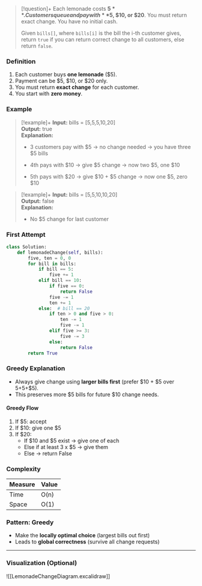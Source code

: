 
> [!question]+ Each lemonade costs **$5**. Customers queue and pay with **$5, $10, or $20**. You must return exact change. You have no initial cash.
> 
> Given `bills[]`, where `bills[i]` is the bill the i-th customer gives, return `true` if you can return correct change to all customers, else return `false`.

### Definition

1. Each customer buys **one lemonade** ($5).
2. Payment can be $5, $10, or $20 only.    
3. You must return **exact change** for each customer.
4. You start with **zero money**.
### Example

> [!example]+ **Input:** bills = [5,5,5,10,20]  
> **Output:** true  
> **Explanation:**
> 
> - 3 customers pay with $5 → no change needed → you have three $5 bills
>     
> - 4th pays with $10 → give $5 change → now two $5, one $10
>     
> - 5th pays with $20 → give $10 + $5 change → now one $5, zero $10
>     

> [!example]+ **Input:** bills = [5,5,10,10,20]  
> **Output:** false  
> **Explanation:**
> 
> - No $5 change for last customer
>     

### First Attempt

```python
class Solution:
    def lemonadeChange(self, bills):
        five, ten = 0, 0
        for bill in bills:
            if bill == 5:
                five += 1
            elif bill == 10:
                if five == 0:
                    return False
                five -= 1
                ten += 1
            else:  # bill == 20
                if ten > 0 and five > 0:
                    ten -= 1
                    five -= 1
                elif five >= 3:
                    five -= 3
                else:
                    return False
        return True
```
### Greedy Explanation
- Always give change using **larger bills first** (prefer $10 + $5 over $5+$5+$5).
- This preserves more $5 bills for future $10 change needs.

#### Greedy Flow
1. If $5: accept
2. If $10: give one $5
3. If $20:
    - If $10 and $5 exist → give one of each
    - Else if at least 3 x $5 → give them
    - Else → return False
### Complexity

|Measure|Value|
|---|---|
|Time|O(n)|
|Space|O(1)|

### Pattern: Greedy

- Make the **locally optimal choice** (largest bills out first)
- Leads to **global correctness** (survive all change requests)

---

### Visualization (Optional)

![[LemonadeChangeDiagram.excalidraw]]